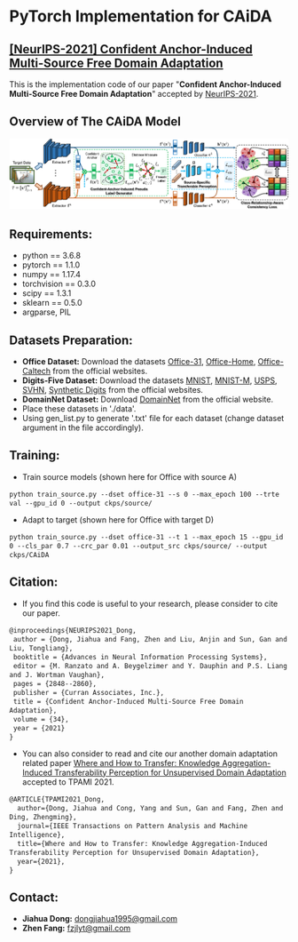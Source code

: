 # PyTorch Implementation for CAiDA

## [[NeurIPS-2021] Confident Anchor-Induced Multi-Source Free Domain Adaptation](https://proceedings.neurips.cc/paper/2021/hash/168908dd3227b8358eababa07fcaf091-Abstract.html)

This is the implementation code of our paper "**Confident Anchor-Induced Multi-Source Free Domain Adaptation**" accepted by [NeurIPS-2021](https://nips.cc/Conferences/2021). 

## Overview of The CAiDA Model
![overview](./figs/NeurIPS_overview.png)


## Requirements:

* python == 3.6.8
* pytorch == 1.1.0
* numpy == 1.17.4
* torchvision == 0.3.0
* scipy == 1.3.1
* sklearn == 0.5.0
* argparse, PIL

## Datasets Preparation:
* **Office Dataset:** Download the datasets [Office-31](https://drive.google.com/file/d/0B4IapRTv9pJ1WGZVd1VDMmhwdlE/view?resourcekey=0-gNMHVtZfRAyO_t2_WrOunA), [Office-Home](https://drive.google.com/file/d/0B81rNlvomiwed0V1YUxQdC1uOTg/view?resourcekey=0-2SNWq0CDAuWOBRRBL7ZZsw), [Office-Caltech](http://www.vision.caltech.edu/Image_Datasets/Caltech256/256_ObjectCategories.tar) from the official websites.
* **Digits-Five Dataset:** Download the datasets [MNIST](http://yann.lecun.com/exdb/mnist/), [MNIST-M](https://github.com/VanushVaswani/keras_mnistm/releases/download/1.0/keras_mnistm.pkl.gz), [USPS](https://www.kaggle.com/datasets/bistaumanga/usps-dataset), [SVHN](http://ufldl.stanford.edu/housenumbers/), [Synthetic Digits](https://www.kaggle.com/datasets/prasunroy/synthetic-digits) from the official websites.
* **DomainNet Dataset:** Download [DomainNet](http://ai.bu.edu/DomainNet/) from the official website.
* Place these datasets in './data'.
* Using gen_list.py to generate '.txt' file for each dataset (change dataset argument in the file accordingly).

## Training:

* Train source models (shown here for Office with source A)

```shell
python train_source.py --dset office-31 --s 0 --max_epoch 100 --trte val --gpu_id 0 --output ckps/source/
```

* Adapt to target (shown here for Office with target D)
```shell
python train_source.py --dset office-31 --t 1 --max_epoch 15 --gpu_id 0 --cls_par 0.7 --crc_par 0.01 --output_src ckps/source/ --output ckps/CAiDA
```

## Citation:
* If you find this code is useful to your research, please consider to cite our paper.

```
@inproceedings{NEURIPS2021_Dong,
 author = {Dong, Jiahua and Fang, Zhen and Liu, Anjin and Sun, Gan and Liu, Tongliang},
 booktitle = {Advances in Neural Information Processing Systems},
 editor = {M. Ranzato and A. Beygelzimer and Y. Dauphin and P.S. Liang and J. Wortman Vaughan},
 pages = {2848--2860},
 publisher = {Curran Associates, Inc.},
 title = {Confident Anchor-Induced Multi-Source Free Domain Adaptation},
 volume = {34},
 year = {2021}
}
```

* You can also consider to read and cite our another domain adaptation related paper [Where and How to Transfer: Knowledge Aggregation-Induced Transferability Perception for Unsupervised Domain Adaptation](https://ieeexplore.ieee.org/document/9616392) accepted to TPAMI 2021.

```
@ARTICLE{TPAMI2021_Dong,
  author={Dong, Jiahua and Cong, Yang and Sun, Gan and Fang, Zhen and Ding, Zhengming},
  journal={IEEE Transactions on Pattern Analysis and Machine Intelligence}, 
  title={Where and How to Transfer: Knowledge Aggregation-Induced Transferability Perception for Unsupervised Domain Adaptation}, 
  year={2021},
}
```

## Contact:
* **Jiahua Dong:** dongjiahua1995@gmail.com
* **Zhen Fang:**  fzjlyt@gmail.com

